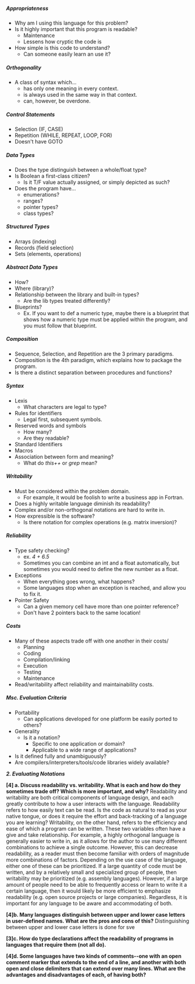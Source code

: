 ##### Appropriateness
- Why am I using this language for this problem?
- Is it highly important that this program is readable?
	- Maintenance
	- Lessens how cryptic the code is
- How simple is this code to understand?
	- Can someone easily learn an use it?
##### Orthogonality
- A class of syntax which...
	- has only one meaning in every context.
	- is always used in the same way in that context.
	- can, however, be overdone.
##### Control Statements
- Selection (IF, CASE)
- Repetition (WHILE, REPEAT, LOOP, FOR)
- Doesn't have GOTO
##### Data Types
- Does the type distinguish between a whole/float type?
- Is Boolean a first-class citizen?
	- Is it T/F value actually assigned, or simply depicted as such?
- Does the program have...
	- enumerations?
	- ranges?
	- pointer types?
	- class types?
##### Structured Types
- Arrays (indexing)
- Records (field selection)
- Sets (elements, operations)
##### Abstract Data Types
- How?
- Where (library)?
- Relationship between the library and built-in types?
	- Are the lib types treated differently?
- Blueprints?
	- Ex. If you want to def a numeric type, maybe there is a blueprint that shows how a numeric type must be applied within the program, and you must follow that blueprint.
##### Composition
- Sequence, Selection, and Repetition are the 3 primary paradigms.
- Composition is the 4th paradigm, which explains how to package the program.
- Is there a distinct separation between procedures and functions?
##### Syntax
- Lexis
	- What characters are legal to type?
- Rules for identifiers
	- Legal first, subsequent symbols.
- Reserved words and symbols
	- How many?
	- Are they readable?
- Standard Identifiers
- Macros
- Association between form and meaning?
	- What do *this++* or *grep* mean?
##### Writability
- Must be considered within the problem domain.
	- For example, it would be foolish to write a business app in Fortran.
- Does a highly writable language diminish its readability?
- Complex and/or non-orthogonal notations are hard to write in.
- How expressible is the software?
	- Is there notation for complex operations (e.g. matrix inversion)?
##### Reliability
- Type safety checking?
	- ex. *4 + 6.5*
	- Sometimes you can combine an int and a float automatically, but sometimes you would need to define the new number as a float.
- Exceptions
	- When everything goes wrong, what happens?
	- Some languages stop when an exception is reached, and allow you to fix it.
- Pointer Safety
	- Can a given memory cell have more than one pointer reference?
	- Don't have 2 pointers back to the same location!
##### Costs
- Many of these aspects trade off with one another in their costs/
	- Planning
	- Coding
	- Compilation/linking
	- Execution
	- Testing
	- Maintenance
- Read/writability affect reliability and maintainability costs.
##### Msc. Evaluation Criteria
- Portability
	- Can applications developed for one platform be easily ported to others?
- Generality
	- Is it a notation?
		- Specific to one application or domain?
		- Applicable to a wide range of applications?
- Is it defined fully and unambiguously?
- Are compilers/interpreters/tools/code libraries widely available?

***2. Evaluating Notations***

**[4] a. Discuss readability vs. writability. What is each and how do they sometimes trade off? Which is more important, and why?**
	Readability and writability are both critical components of language design, and each greatly contribute to how a user interacts with the language. Readability refers to how easily text can be read. Is the code as natural to read as your native tongue, or does it require the effort and back-tracking of a language you are learning? Writability, on the other hand, refers to the efficiency and ease of which a program can be written. These two variables often have a give and take relationship. For example, a highly orthogonal language is generally easier to write in, as it allows for the author to use many different combinations to achieve a single outcome. However, this can decrease readability, as a reader must then become familiar with orders of magnitude more combinations of factors. Depending on the use case of the language, either one of these can be prioritized. If a large quantity of code must be written, and by a relatively small and specialized group of people, then writability may be prioritized (e.g. assembly languages). However, if a large amount of people need to be able to frequently access or learn to write it a certain language, then it would likely be more efficient to emphasize readability (e.g. open source projects or large companies). Regardless, it is important for any language to be aware and accommodating of both.

**[4]b. Many languages distinguish between upper and lower case letters in user-defined names. What are the pros and cons of this?**
	Distinguishing between upper and lower case letters is done for sve
	
**[3]c. How do type declarations affect the readability of programs in languages that require them (not all do).**

**[4]d. Some languages have two kinds of comments--one with an open comment marker that extends to the end of a line, and another with both open and close delimiters that can extend over many lines. What are the advantages and disadvantages of each, of having both?**
